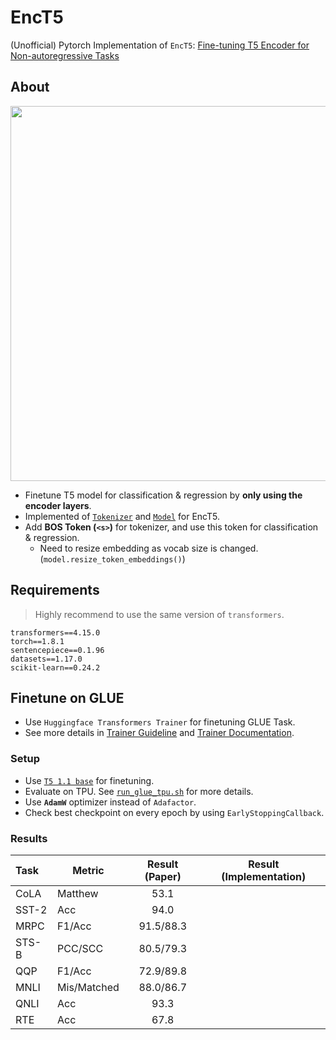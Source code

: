 # EncT5

(Unofficial) Pytorch Implementation of `EncT5`: [Fine-tuning T5 Encoder for Non-autoregressive Tasks](https://arxiv.org/abs/2110.08426)

## About

<div align="center">
    <img src="https://user-images.githubusercontent.com/28896432/150393562-a0b3af15-a1f5-43a4-af6f-0954fafb2458.png" width="600px">
</div>

- Finetune T5 model for classification & regression by **only using the encoder layers**.
- Implemented of [`Tokenizer`](./enc_t5/tokenization_enc_t5.py) and [`Model`](./enc_t5/modeling_enc_t5.py) for EncT5.
- Add **BOS Token (`<s>`)** for tokenizer, and use this token for classification & regression.
  - Need to resize embedding as vocab size is changed. (`model.resize_token_embeddings()`)

## Requirements

> Highly recommend to use the same version of `transformers`.

```
transformers==4.15.0
torch==1.8.1
sentencepiece==0.1.96
datasets==1.17.0
scikit-learn==0.24.2
```

## Finetune on GLUE

- Use `Huggingface Transformers Trainer` for finetuning GLUE Task.
- See more details in [Trainer Guideline](https://github.com/huggingface/transformers/blob/e03544a13804a32ff12afff98c8e60faa0fdc282/examples/pytorch/README.md) and [Trainer Documentation](https://huggingface.co/docs/transformers/v4.15.0/en/main_classes/trainer).

### Setup

- Use [`T5 1.1 base`](https://huggingface.co/google/t5-v1_1-base) for finetuning.
- Evaluate on TPU. See [`run_glue_tpu.sh`](./scripts/run_glue_tpu.sh) for more details.
- Use **`AdamW`** optimizer instead of `Adafactor`.
- Check best checkpoint on every epoch by using `EarlyStoppingCallback`.

### Results

| Task  | Metric      | Result (Paper) | Result (Implementation) |
| :---- | ----------- | :------------: | :---------------------: |
| CoLA  | Matthew     |      53.1      |                         |
| SST-2 | Acc         |      94.0      |                         |
| MRPC  | F1/Acc      |   91.5/88.3    |                         |
| STS-B | PCC/SCC     |   80.5/79.3    |                         |
| QQP   | F1/Acc      |   72.9/89.8    |                         |
| MNLI  | Mis/Matched |   88.0/86.7    |                         |
| QNLI  | Acc         |      93.3      |                         |
| RTE   | Acc         |      67.8      |                         |
